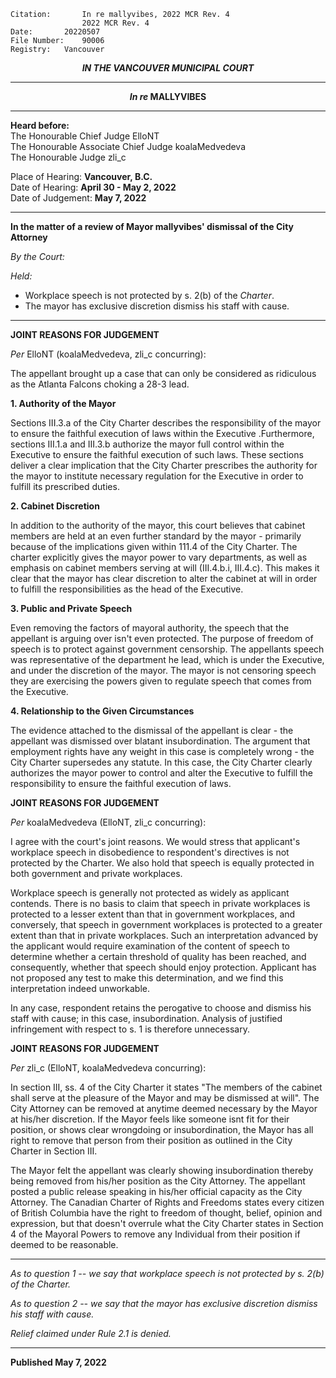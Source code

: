 	Citation:       In re mallyvibes, 2022 MCR Rev. 4
                	2022 MCR Rev. 4
	Date:		20220507
	File Number:	90006
	Registry:	Vancouver

<p align="center"><b><i>
				IN THE VANCOUVER MUNICIPAL COURT
</b></i>

---

<p align="center">  <i>   <b>  In re </i>MALLYVIBES	  </b>

---
	
**Heard before:**
<br> The Honourable Chief Judge ElloNT
<br> The Honourable Associate Chief Judge koalaMedvedeva
<br> The Honourable Judge zli_c

Place of Hearing: **Vancouver, B.C.**
<br>				Date of Hearing: **April 30 - May 2, 2022**
<br>				Date of Judgement: **May 7, 2022**

---

  **In the matter of a review of Mayor mallyvibes' dismissal of the City Attorney**
  
*By the Court:*
  
*Held:*
  
- Workplace speech is not protected by s. 2(b) of the *Charter*.
- The mayor has exclusive discretion dismiss his staff with cause.
  
---
  
**JOINT REASONS FOR JUDGEMENT**

  *Per* ElloNT (koalaMedvedeva, zli_c concurring):

The appellant brought up a case that can only be considered as ridiculous as the Atlanta Falcons choking a 28-3 lead.

**1. Authority of the Mayor**
  
Sections III.3.a of the City Charter describes the responsibility of the mayor to ensure the faithful execution of laws within the Executive .Furthermore, sections III.1.a and III.3.b authorize the mayor full control within the Executive to ensure the faithful execution of such laws. These sections deliver a clear implication that the City Charter prescribes the authority for the mayor to institute necessary regulation for the Executive in order to fulfill its prescribed duties.

**2. Cabinet Discretion**
  
In addition to the authority of the mayor, this court believes that cabinet members are held at an even further standard by the mayor - primarily because of the implications given within 111.4 of the City Charter. The charter explicitly gives the mayor power to vary departments, as well as emphasis on cabinet members serving at will (III.4.b.i, III.4.c). This makes it clear that the mayor has clear discretion to alter the cabinet at will in order to fulfill the responsibilities as the head of the Executive.

**3. Public and Private Speech**
  
Even removing the factors of mayoral authority, the speech that the appellant is arguing over isn't even protected. The purpose of freedom of speech is to protect against government censorship. The appellants speech was representative of the department he lead, which is under the Executive, and under the discretion of the mayor. The mayor is not censoring speech they are exercising the powers given to regulate speech that comes from the Executive.

**4. Relationship to the Given Circumstances**
  
The evidence attached to the dismissal of the appellant is clear - the appellant was dismissed over blatant insubordination. The argument that employment rights have any weight in this case is completely wrong - the City Charter supersedes any statute. In this case, the City Charter clearly authorizes the mayor power to control and alter the Executive to fulfill the responsibility to ensure the faithful execution of laws.
    
**JOINT REASONS FOR JUDGEMENT**
  
  *Per* koalaMedvedeva (ElloNT, zli_c concurring):
  
I agree with the court's joint reasons. We would stress that applicant's workplace speech in disobedience to respondent's directives is not protected by the Charter. We also hold that speech is equally protected in both government and private workplaces. 

Workplace speech is generally not protected as widely as applicant contends. There is no basis to claim that speech in private workplaces is protected to a lesser extent than that in government workplaces, and conversely, that speech in government workplaces is protected to a greater extent than that in private workplaces. Such an interpretation advanced by the applicant would require examination of the content of speech to determine whether a certain threshold of quality has been reached, and consequently, whether that speech should enjoy protection. Applicant has not proposed any test to make this determination, and we find this interpretation indeed unworkable.

In any case, respondent retains the perogative to choose and dismiss his staff with cause; in this case, insubordination. Analysis of justified infringement with respect to s. 1 is therefore unnecessary.
  
**JOINT REASONS FOR JUDGEMENT**
  
  *Per* zli_c (ElloNT, koalaMedvedeva concurring):

In section III, ss. 4 of the City Charter it states "The members of the cabinet shall serve at the pleasure of the Mayor and may be dismissed at will". The City Attorney can be removed at anytime deemed necessary by the Mayor at his/her discretion. If the Mayor feels like someone isnt fit for their position, or shows clear wrongdoing or insubordination, the Mayor has all right to remove that person from their position as outlined in the City Charter in Section III. 

The Mayor felt the appellant was clearly showing insubordination thereby being removed from his/her position as the City Attorney. The appellant posted a public release speaking in his/her official capacity as the City Attorney. The Canadian Charter of Rights and Freedoms states every citizen of British Columbia have the right to freedom of thought, belief, opinion and expression, but that doesn't overrule what the City Charter states in Section 4 of the Mayoral Powers to remove any Individual from their position if deemed to be reasonable.
  
---  
  
  *As to question 1 -- we say that workplace speech is not protected by s. 2(b) of the Charter.*

  *As to question 2 -- we say that the mayor has exclusive discretion dismiss his staff with cause.*
    
  *Relief claimed under Rule 2.1 is denied.*
  
---
  
  **Published May 7, 2022**
